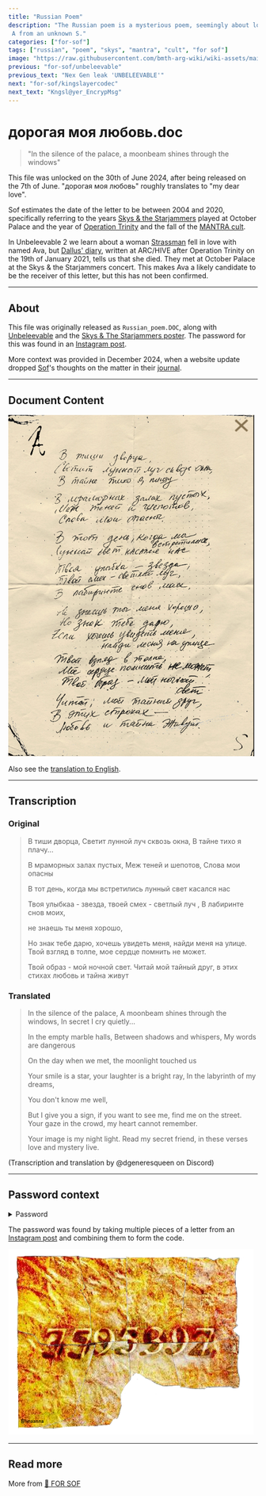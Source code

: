 ```yaml
---
title: "Russian Poem"
description: "The Russian poem is a mysterious poem, seemingly about love to an unknown 
 A from an unknown S."
categories: ["for-sof"]
tags: ["russian", "poem", "skys", "mantra", "cult", "for sof"]
image: "https://raw.githubusercontent.com/bmth-arg-wiki/wiki-assets/main/files/russian_poem/poem-300x300.png"
previous: "for-sof/unbeleevable"
previous_text: "Nex Gen leak 'UNBELEEVABLE'"
next: "for-sof/kingslayercodec"
next_text: "Kngsl@yer_EncrypMsg"
---
```


# дорогая моя любовь.doc

> "In the silence of the palace, a moonbeam shines through the windows"

This file was unlocked on the 30th of June 2024, after being released 
on the 7th of June. "дорогая моя любовь" roughly translates to "my dear love".

Sof estimates the date of the letter to be between 2004 and 2020, specifically referring to the years
[Skys & the Starjammers](skystarjammers) played at October Palace and the year of [Operation Trinity](trinity_document) 
and the fall of the [MANTRA cult](../lore/mantra).

In Unbeleevable 2 we learn about a woman [Strassman](../characters/strassman) fell in love with named Ava, 
but [Dallus' diary](dallus-diary), written at ARC/HIVE after Operation Trinity on the 19th of January 2021, tells us that she died. 
They met at October Palace at the Skys & the Starjammers concert. This makes Ava a likely candidate to be 
the receiver of this letter, but this has not been confirmed.

***

## About

This file was originally released as `Russian_poem.DOC`, along with [Unbeleevable](unbeleevable) and 
the [Skys & The Starjammers poster](skystarjammers). The password
for this was found in an [Instagram post](https://www.instagram.com/p/C-DhcBaC4NP/).

More context was provided in December 2024, when a website
update dropped [Sof](../characters/sof)'s thoughts on the matter in their [journal](../lore/journal).

***

## Document Content

![The Russian Poem letter](https://raw.githubusercontent.com/bmth-arg-wiki/wiki-assets/main/files/russian_poem/russian_poem.png)

Also see the [translation to English](#translated).

***

## Transcription

### Original

> В тиши дворца, Светит лунной луч сквозь окна, В тайне тихо я плачу...
> 
> В мраморных залах пустых, Меж теней и шепотов, Слова мои опасны
>
> В тот день, когда мы встретились лунный свет касался нас
>
> Твоя улыбкаа - звезда, твоей смех - светлый луч , В лабиринте снов моих,
>
> не знаешь ты меня хорошо,
>
> Но знак тебе дарю, хочешь увидеть меня, найди меня на улице.  Твой взгляд в толпе, мое сердце помнить не может.
>
> Твой образ - мой ночной свет. Читай мой тайный друг, в этих стихах любовь и тайна живут

### Translated

> In the silence of the palace,
> A moonbeam shines through the windows,
> In secret I cry quietly...
>
> In the empty marble halls,
> Between shadows and whispers,
> My words are dangerous
>
> On the day when we met,
> the moonlight touched us
>
> Your smile is a star, your laughter is a bright ray,
> In the labyrinth of my dreams,
>
> You don't know me well,
>
> But I give you a sign, if you want to see me, find me on the street.
> Your gaze in the crowd, my heart cannot remember.
>
> Your image is my night light.
> Read my secret friend, in these verses love and mystery live.

(Transcription and translation by @dgeneresqueen on Discord)

***

## Password context

<details class="password">
  <summary>Password</summary>

7795397
</details>

The password was found by taking multiple pieces of a letter from an 
[Instagram post](https://www.instagram.com/p/C-DhcBaC4NP/) and combining them to form the code.

![Re-constructed password letter](https://raw.githubusercontent.com/bmth-arg-wiki/wiki-assets/main/files/russian_poem/clue.png)

***

## Read more

More from [📁 FOR SOF](../for-sof)
